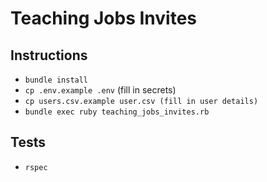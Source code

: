 # Teaching Jobs Invites

## Instructions
- `bundle install`
- `cp .env.example .env` (fill in secrets)
- `cp users.csv.example user.csv (fill in user details)`
- `bundle exec ruby teaching_jobs_invites.rb`

## Tests
- `rspec`
